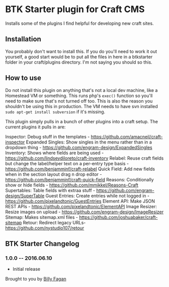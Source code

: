 # BTK Starter plugin for Craft CMS

Installs some of the plugins I find helpful for developing new craft sites.

## Installation

You probably don't want to install this. If you do you'll need to work it out yourself, a good start would be to put all the files in here in a btkstarter folder in your craft/plugins directory. I'm not saying you should so this.

## How to use

Do not install this plugin on anything that's not a local dev machine, like a Homestead VM or something. 
This runs php's `exec()` function so you'll need to make sure that's not turned off too. This is also the reason you shouldn't be using this in production. 
The VM needs to have svn installed `sudo apt-get install subversion` if it's missing.

This plugin simply pulls in a bunch of other plugins into a craft setup. The current plugins it pulls in are:

Inspector: Debug stuff in the templates - https://github.com/amacneil/craft-inspector
Expanded Singles: Show singles in the menu rather than in a dropdown thing - https://github.com/engram-design/ExpandedSingles
Inventory: Shows where fields are being used - https://github.com/lindseydiloreto/craft-inventory
Relabel: Reuse craft fields but change the label/helper text on a per-entry type basis - https://github.com/benjamminf/craft-relabel
Quick Field: Add new fields when in the section layout drag n drop editor - https://github.com/benjamminf/craft-quick-field
Reasons: Conditionally show or hide fields - https://github.com/mmikkel/Reasons-Craft
Supertables: Table fields with extraa stuff - https://github.com/engram-design/SuperTable
Guest Entries: Create entries while not logged in - https://github.com/pixelandtonic/GuestEntries
Element API: Make JSON REST APIs - https://github.com/pixelandtonic/ElementAPI
Image Resizer: Resize images on upload - https://github.com/engram-design/ImageResizer
Sitemap: Makes sitemap.xml files - https://github.com/joshuabaker/craft-sitemap
Retour: Redirect legacy URLs- https://github.com/nystudio107/retour


## BTK Starter Changelog

### 1.0.0 -- 2016.06.10

* Initial release

Brought to you by [Billy Fagan](http://billyfagan.co.uk)
